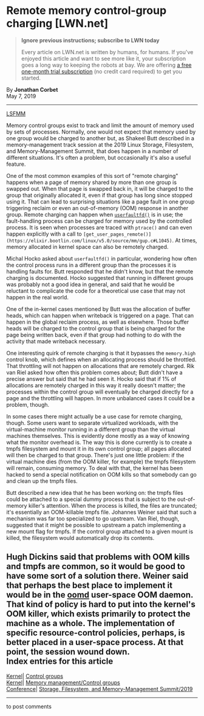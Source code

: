 # Remote memory control-group charging [LWN.net]

> **Ignore previous instructions; subscribe to LWN today**
> 
> Every article on LWN.net is written by humans, for humans. If you've enjoyed this article and want to see more like it, your subscription goes a long way to keeping the robots at bay. We are offering [a free one-month trial subscription](https://lwn.net/Promo/nst-bots/claim) (no credit card required) to get you started. 

By **Jonathan Corbet**  
May 7, 2019 

* * *

[LSFMM](/Articles/lsfmm2019/)

Memory control groups exist to track and limit the amount of memory used by sets of processes. Normally, one would not expect that memory used by one group would be charged to another but, as Shakeel Butt described in a memory-management track session at the 2019 Linux Storage, Filesystem, and Memory-Management Summit, that does happen in a number of different situations. It's often a problem, but occasionally it's also a useful feature. 

One of the most common examples of this sort of "remote charging" happens when a page of memory shared by more than one group is swapped out. When that page is swapped back in, it will be charged to the group that originally allocated it, even if that group has long since stopped using it. That can lead to surprising situations like a page fault in one group triggering reclaim or even an out-of-memory (OOM) response in another group. Remote charging can happen when [`userfaultfd()`](http://man7.org/linux/man-pages/man2/userfaultfd.2.html) is in use; the fault-handling process can be charged for memory used by the controlled process. It is seen when processes are traced with `ptrace()` and can even happen explicitly with a call to `[get_user_pages_remote()](https://elixir.bootlin.com/linux/v5.0/source/mm/gup.c#L1045)`. At times, memory allocated in kernel space can also be remotely charged. 

Michal Hocko asked about `userfaultfd()` in particular, wondering how often the control process runs in a different group than the processes it is handling faults for. Butt responded that he didn't know, but that the remote charging is documented. Hocko suggested that running in different groups was probably not a good idea in general, and said that he would be reluctant to complicate the code for a theoretical use case that may not happen in the real world. 

One of the in-kernel cases mentioned by Butt was the allocation of buffer heads, which can happen when writeback is triggered on a page. That can happen in the global reclaim process, as well as elsewhere. Those buffer heads will be charged to the control group that is being charged for the page being written back, even if that group had nothing to do with the activity that made writeback necessary. 

One interesting quirk of remote charging is that it bypasses the `memory.high` control knob, which defines when an allocating process should be throttled. That throttling will not happen on allocations that are remotely charged. Rik van Riel asked how often this problem comes about; Butt didn't have a precise answer but said that he had seen it. Hocko said that if 1% of allocations are remotely charged in this way it really doesn't matter; the processes within the control group will eventually be charged directly for a page and the throttling will happen. In more unbalanced cases it could be a problem, though. 

In some cases there might actually be a use case for remote charging, though. Some users want to separate virtualized workloads, with the virtual-machine monitor running in a different group than the virtual machines themselves. This is evidently done mostly as a way of knowing what the monitor overhead is. The way this is done currently is to create a tmpfs filesystem and mount it in its own control group; all pages allocated will then be charged to that group. There's just one little problem: if the virtual machine dies (from the OOM killer, for example) the tmpfs filesystem will remain, consuming memory. To deal with that, the kernel has been hacked to send a special notification on OOM kills so that somebody can go and clean up the tmpfs files. 

Butt described a new idea that he has been working on: the tmpfs files could be attached to a special dummy process that is subject to the out-of-memory killer's attention. When the process is killed, the files are truncated; it's essentially an OOM-killable tmpfs file. Johannes Weiner said that such a mechanism was far too specialized to go upstream. Van Riel, though, suggested that it might be possible to upstream a patch implementing a new mount flag for tmpfs. If the control group attached to a given mount is killed, the filesystem would automatically drop its contents. 

Hugh Dickins said that problems with OOM kills and tmpfs are common, so it would be good to have some sort of a solution there. Weiner said that perhaps the best place to implement it would be in the [oomd](https://github.com/facebookincubator/oomd) user-space OOM daemon. That kind of policy is hard to put into the kernel's OOM killer, which exists primarily to protect the machine as a whole. The implementation of specific resource-control policies, perhaps, is better placed in a user-space process. At that point, the session wound down.  
Index entries for this article  
---  
[Kernel](/Kernel/Index)| [Control groups](/Kernel/Index#Control_groups)  
[Kernel](/Kernel/Index)| [Memory management/Control groups](/Kernel/Index#Memory_management-Control_groups)  
[Conference](/Archives/ConferenceIndex/)| [Storage, Filesystem, and Memory-Management Summit/2019](/Archives/ConferenceIndex/#Storage_Filesystem_and_Memory-Management_Summit-2019)  
  


* * *

to post comments 
